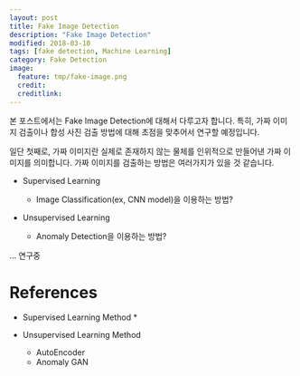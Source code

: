 ```yaml
---
layout: post
title: Fake Image Detection
description: "Fake Image Detection"
modified: 2018-03-10
tags: [fake detection, Machine Learning]
category: Fake Detection
image:
  feature: tmp/fake-image.png
  credit:
  creditlink:
---
```


본 포스트에서는 Fake Image Detection에 대해서 다루고자 합니다. 특히, 가짜 이미지 검출이나 합성 사진 검출 방법에 대해 초점을 맞추어서 연구할 예정입니다.

일단 첫째로, 가짜 이미지란 실제로 존재하지 않는 물체를 인위적으로 만들어낸 가짜 이미지를 의미합니다. 가짜 이미지를 검출하는 방법은 여러가지가 있을 것 같습니다.

* Supervised Learning
    * Image Classification(ex, CNN model)을 이용하는 방법?

* Unsupervised Learning
    * Anomaly Detection을 이용하는 방법?

... 연구중

# References
* Supervised Learning Method
    *

* Unsupervised Learning Method
    * AutoEncoder
    * Anomaly GAN